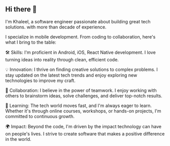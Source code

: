 ## Hi there 👋

I'm Khaleel, a software engineer passionate about building great tech solutions. with more than decade of experience.

I specialize in mobile development. From coding to collaboration, here's what I bring to the table:

🛠️ Skills: I'm proficient in Android, iOS, React Native development.
  I love turning ideas into reality through clean, efficient code.

💡 Innovation: I thrive on finding creative solutions to complex problems.
   I stay updated on the latest tech trends and enjoy exploring new technologies to improve my craft.

🤝 Collaboration: I believe in the power of teamwork.
   I enjoy working with others to brainstorm ideas, solve challenges, and deliver top-notch results.

🌱 Learning: The tech world moves fast, and I'm always eager to learn.
   Whether it's through online courses, workshops, or hands-on projects, I'm committed to continuous growth.

🌍 Impact: Beyond the code, I'm driven by the impact technology can have on people's lives.
   I strive to create software that makes a positive difference in the world.
